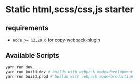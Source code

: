 # Static html,scss/css,js starter

## requirements

- `node >= 12.20.0` for [copy-webpack-plugin](https://stackoverflow.com/questions/70288069/hookwebpackerror-not-supported-when-copy-webpack-plugin-is-used-on-windows)

## Available Scripts

```sh
yarn run dev
yarn run build:dev # builds with webpack mode=development
yarn run build:prod # builds with webpack mode=production
```

